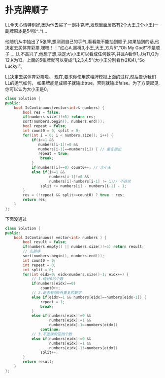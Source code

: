 # 扑克牌顺子

LL今天心情特别好,因为他去买了一副扑克牌,发现里面居然有2个大王,2个小王(一副牌原本是54张^_^)...

他随机从中抽出了5张牌,想测测自己的手气,看看能不能抽到顺子,如果抽到的话,他决定去买体育彩票,嘿嘿！！“红心A,黑桃3,小王,大王,方片5”,“Oh My God!”不是顺子.....LL不高兴了,他想了想,决定大\小王可以看成任何数字,并且A看作1,J为11,Q为12,K为13。上面的5张牌就可以变成“1,2,3,4,5”(大小王分别看作2和4),“So Lucky!”。

LL决定去买体育彩票啦。 现在,要求你使用这幅牌模拟上面的过程,然后告诉我们LL的运气如何， 如果牌能组成顺子就输出true，否则就输出false。为了方便起见,你可以认为大小王是0。

```cpp
class Solution {
public:
    bool IsContinuous(vector<int>& numbers) {
        bool res = false;
        if(numbers.size()!=5) return res;
        sort(numbers.begin(), numbers.end());
        bool repeat = false;
        int count0 = 0, split = 0;
        for(int i = 0; i < numbers.size(); i++) {
            if(i>=1 && 
               numbers[i-1]!=0 && 
               numbers[i-1]==numbers[i]) { // 重复跳出
               repeat = true;
                break;
            }
            if(numbers[i]==0) count0++; // 大小王
            else if(i>=1 && 
                    numbers[i-1]!=0 &&
                    numbers[i]-numbers[i-1] != 1)// 不连续
                split += numbers[i] - numbers[i-1] - 1;
        }
        res = (!repeat && split<=count0) ? true : res;
        return res;
    }
};
```

下面没通过

```cpp
class Solution {
public:
    bool IsContinuous( vector<int> numbers ) {
        bool result = false;
        if(numbers.empty() || numbers.size()!=5) return result;
        // 先排序
        sort(numbers.begin(), numbers.end());
        int count0 = 0;
        int repeat = 0;
        int split = 0;
        for(int eidx=0; eidx<numbers.size()-1; eidx++) {
            // 1.统计0的个数
            if(numbers[eidx]==0)
                count0++;
            // 2.是否有除0外重复的数字
            else if(eidx>=1 && numbers[eidx]==numbers[eidx-1]) {
                repeat = 1;
                break;
            }
            else if(numbers[eidx]!=0 && 
                    numbers[eidx]!=1 && 
                    numbers[eidx]-1==numbers[eidx])
                continue;
            // 3.不连续的空挡个数
            else if(numbers[eidx]!=0 && 
                    numbers[eidx]!=1 && 
                    numbers[eidx]-1!=numbers[eidx])
                split++;
        }
        return result;
    }
};
```
